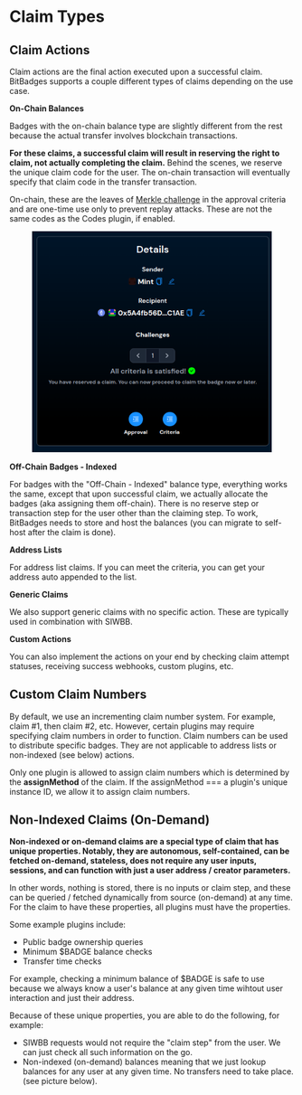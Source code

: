 # Claim Types

## Claim Actions

Claim actions are the final action executed upon a successful claim. BitBadges supports a couple different types of claims depending on the use case.

**On-Chain Balances**

Badges with the on-chain balance type are slightly different from the rest because the actual transfer involves blockchain transactions.

**For these claims, a successful claim will result in reserving the right to claim, not actually completing the claim.** Behind the scenes, we reserve the unique claim code for the user. The on-chain transaction will eventually specify that claim code in the transfer transaction.

On-chain, these are the leaves of [Merkle challenge](../core-concepts/balances-transfers/approval-criteria/merkle-challenges.md) in the approval criteria and are one-time use only to prevent replay attacks. These are not the same codes as the Codes plugin, if enabled.

<figure><img src="../../.gitbook/assets/image (1) (1) (1) (1) (1) (1) (1) (1) (1) (1) (1) (1) (1) (1) (1) (1) (1) (1) (1) (1) (1) (1) (1) (1) (1) (1) (1) (1) (1) (1) (1) (1) (1) (1) (1) (1) (1) (1) (1) (1) (1) (1) (1).png" alt=""><figcaption></figcaption></figure>

**Off-Chain Badges - Indexed**

For badges with the "Off-Chain - Indexed" balance type, everything works the same, except that upon successful claim, we actually allocate the badges (aka assigning them off-chain). There is no reserve step or transaction step for the user other than the claiming step. To work, BitBadges needs to store and host the balances (you can migrate to self-host after the claim is done).

**Address Lists**

For address list claims. If you can meet the criteria, you can get your address auto appended to the list.

**Generic Claims**

We also support generic claims with no specific action. These are typically used in combination with SIWBB.

**Custom Actions**

You can also implement the actions on your end by checking claim attempt statuses, receiving success webhooks, custom plugins, etc.

## Custom Claim Numbers

By default, we use an incrementing claim number system. For example, claim #1, then claim #2, etc. However, certain plugins may require specifying claim numbers in order to function. Claim numbers can be used to distribute specific badges. They are not applicable to address lists or non-indexed (see below) actions.

Only one plugin is allowed to assign claim numbers which is determined by the **assignMethod** of the claim. If the assignMethod === a plugin's unique instance ID, we allow it to assign claim numbers.

## Non-Indexed Claims (On-Demand)

**Non-indexed or on-demand claims are a special type of claim that has unique properties. Notably, they are autonomous, self-contained, can be fetched on-demand, stateless, does not require any user inputs, sessions, and can function with just a user address / creator parameters.**

In other words, nothing is stored, there is no inputs or claim step, and these can be queried / fetched dynamically from source (on-demand) at any time. For the claim to have these properties, all plugins must have the properties.

Some example plugins include:

* Public badge ownership queries
* Minimum $BADGE balance checks
* Transfer time checks

For example, checking a minimum balance of $BADGE is safe to use because we always know a user's balance at any given time wihtout user interaction and just their address.

Because of these unique properties, you are able to do the following, for example:

* SIWBB requests would not require the "claim step" from the user. We can just check all such information on the go.
* Non-indexed (on-demand) balances meaning that we just lookup balances for any user at any given time. No transfers need to take place. (see picture below).

